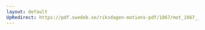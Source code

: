 ```yaml
---
layout: default
UpRedirect: https://pdf.swedeb.se/riksdagen-motions-pdf/1867/mot_1867__ak__00141.pdf
---
```

